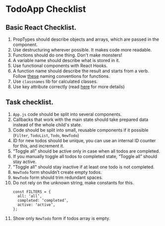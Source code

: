 # TodoApp Checklist

## Basic React Checklist.
1. PropTypes should describe objects and arrays, which are passed in the component.
1. Use destructuring wherever possible. It makes code more readable.
1. Functions should do one thing. Don't make monsters!
1. A variable name should describe what is stored in it.
1. Use functional components with React Hooks.
1. A function name should describe the result and starts from a verb.
   Follow [these](https://medium.com/javascript-in-plain-english/handy-naming-conventions-for-event-handler-functions-props-in-react-fc1cbb791364) naming conventions for functions.
1. Use `classnames` lib for calculated classes.
1. Use key attribute correctly (read [here](https://medium.com/blackrock-engineering/5-common-mistakes-with-keys-in-react-b86e82020052) for more details)

## Task checklist.
1. `App.js` code should be split into several components.
1. Callbacks that work with the main state should take prepared data instead of the whole child's state.
1. Code should be split into small, reusable components if it possible (`Filter`, `TodoList`, `Todo`, `NewTodo`)
1. ID for new todos should be unique, you can use an internal ID counter for this, and increment it.
1. “Toggle all” should be active only in case when all todos are completed.
1. If you manually toggle all todos to completed state, “Toggle all” should stay active.
1. "Toggle all" should stay inactive if at least one todo is not completed.
1. `NewTodo` form shouldn’t create empty todos.
1. `NewTodo` form should trim redundant spaces.
1. Do not rely on the unknown string, make constants for this.
    ```
    const FILTERS = {
      all: ‘all’,
      completed: ‘completed’,
      active: ‘active’,
    };
    ```
1. Show only `NewTodo` form if todos array is empty.
